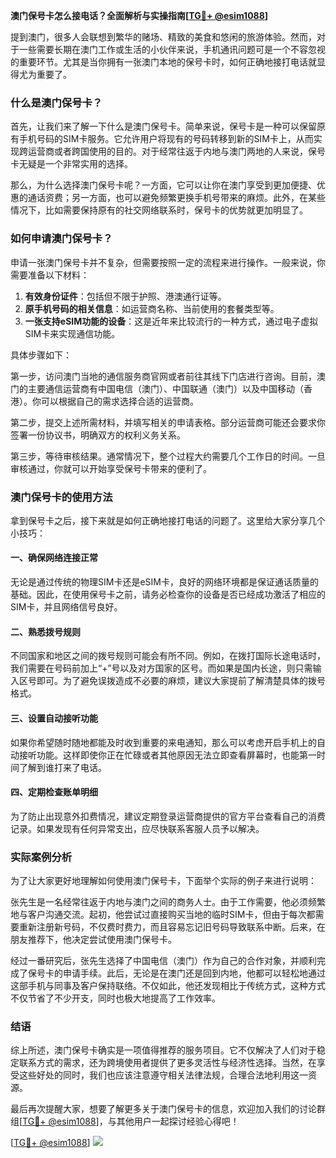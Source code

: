 **澳门保号卡怎么接电话？全面解析与实操指南[[TG💪+ @esim1088](https://t.me/s/esim1088)]**

提到澳门，很多人会联想到繁华的赌场、精致的美食和悠闲的旅游体验。然而，对于一些需要长期在澳门工作或生活的小伙伴来说，手机通讯问题可是一个不容忽视的重要环节。尤其是当你拥有一张澳门本地的保号卡时，如何正确地接打电话就显得尤为重要了。

### 什么是澳门保号卡？

首先，让我们来了解一下什么是澳门保号卡。简单来说，保号卡是一种可以保留原有手机号码的SIM卡服务。它允许用户将现有的号码转移到新的SIM卡上，从而实现跨运营商或者跨国使用的目的。对于经常往返于内地与澳门两地的人来说，保号卡无疑是一个非常实用的选择。

那么，为什么选择澳门保号卡呢？一方面，它可以让你在澳门享受到更加便捷、优惠的通话资费；另一方面，也可以避免频繁更换手机号带来的麻烦。此外，在某些情况下，比如需要保持原有的社交网络联系时，保号卡的优势就更加明显了。

### 如何申请澳门保号卡？

申请一张澳门保号卡并不复杂，但需要按照一定的流程来进行操作。一般来说，你需要准备以下材料：

1. **有效身份证件**：包括但不限于护照、港澳通行证等。
2. **原手机号码的相关信息**：如运营商名称、当前使用的套餐类型等。
3. **一张支持eSIM功能的设备**：这是近年来比较流行的一种方式，通过电子虚拟SIM卡来实现通信功能。

具体步骤如下：

第一步，访问澳门当地的通信服务商官网或者前往其线下门店进行咨询。目前，澳门的主要通信运营商有中国电信（澳门）、中国联通（澳门）以及中国移动（香港）。你可以根据自己的需求选择合适的运营商。

第二步，提交上述所需材料，并填写相关的申请表格。部分运营商可能还会要求你签署一份协议书，明确双方的权利义务关系。

第三步，等待审核结果。通常情况下，整个过程大约需要几个工作日的时间。一旦审核通过，你就可以开始享受保号卡带来的便利了。

### 澳门保号卡的使用方法

拿到保号卡之后，接下来就是如何正确地接打电话的问题了。这里给大家分享几个小技巧：

#### 一、确保网络连接正常

无论是通过传统的物理SIM卡还是eSIM卡，良好的网络环境都是保证通话质量的基础。因此，在使用保号卡之前，请务必检查你的设备是否已经成功激活了相应的SIM卡，并且网络信号良好。

#### 二、熟悉拨号规则

不同国家和地区之间的拨号规则可能会有所不同。例如，在拨打国际长途电话时，我们需要在号码前加上“+”号以及对方国家的区号。而如果是国内长途，则只需输入区号即可。为了避免误拨造成不必要的麻烦，建议大家提前了解清楚具体的拨号格式。

#### 三、设置自动接听功能

如果你希望随时随地都能及时收到重要的来电通知，那么可以考虑开启手机上的自动接听功能。这样即使你正在忙碌或者其他原因无法立即查看屏幕时，也能第一时间了解到谁打来了电话。

#### 四、定期检查账单明细

为了防止出现意外扣费情况，建议定期登录运营商提供的官方平台查看自己的消费记录。如果发现有任何异常支出，应尽快联系客服人员予以解决。

### 实际案例分析

为了让大家更好地理解如何使用澳门保号卡，下面举个实际的例子来进行说明：

张先生是一名经常往返于内地与澳门之间的商务人士。由于工作需要，他必须频繁地与客户沟通交流。起初，他尝试过直接购买当地的临时SIM卡，但由于每次都需要重新注册新号码，不仅费时费力，而且容易忘记旧号码导致联系中断。后来，在朋友推荐下，他决定尝试使用澳门保号卡。

经过一番研究后，张先生选择了中国电信（澳门）作为自己的合作对象，并顺利完成了保号卡的申请手续。此后，无论是在澳门还是回到内地，他都可以轻松地通过这部手机与同事及客户保持联络。不仅如此，他还发现相比于传统方式，这种方式不仅节省了不少开支，同时也极大地提高了工作效率。

### 结语

综上所述，澳门保号卡确实是一项值得推荐的服务项目。它不仅解决了人们对于稳定联系方式的需求，还为跨境使用者提供了更多灵活性与经济性选择。当然，在享受这些好处的同时，我们也应该注意遵守相关法律法规，合理合法地利用这一资源。

最后再次提醒大家，想要了解更多关于澳门保号卡的信息，欢迎加入我们的讨论群组[[TG💪+ @esim1088](https://t.me/s/esim1088)]，与其他用户一起探讨经验心得吧！

[[TG💪+ @esim1088](https://t.me/s/esim1088)] ![](https://i.postimg.cc/4NQfJmqS/Snipaste-2025-05-13-00-14-12.png)